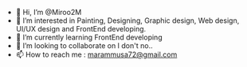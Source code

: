 - 👋 Hi, I’m @Miroo2M
- 👀 I’m interested in Painting, Designing, Graphic design, Web design, UI/UX design and FrontEnd developing.
- 🌱 I’m currently learning FrontEnd developing
- 💞️ I’m looking to collaborate on I don't no..
- 📫 How to reach me : marammusa72@gmail.com

<!---
Miroo2M/Miroo2M is a ✨ special ✨ repository because its `README.md` (this file) appears on your GitHub profile.
You can click the Preview link to take a look at your changes.
--->
